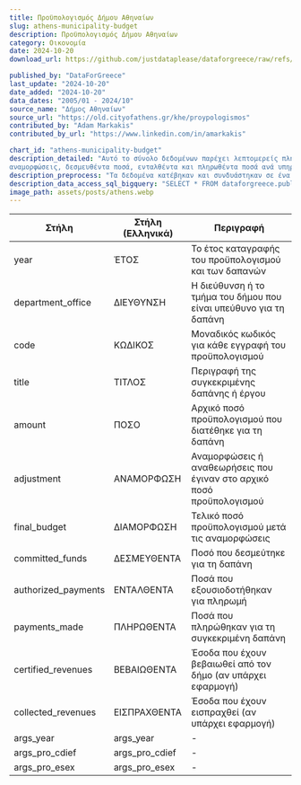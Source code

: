 ```yaml
---
title: Προϋπολογισμός Δήμου Αθηναίων
slug: athens-municipality-budget
description: Προϋπολογισμός Δήμου Αθηναίων
category: Οικονομία
date: 2024-10-20
download_url: https://github.com/justdataplease/dataforgreece/raw/refs/heads/main/data/athens-municipality-budget/athens-municipality-budget-greece_2024.csv.zip

published_by: "DataForGreece"
last_update: "2024-10-20"
date_added: "2024-10-20"
data_dates: "2005/01 - 2024/10"
source_name: "Δήμος Αθηναίων"
source_url: "https://old.cityofathens.gr/khe/proypologismos"
contributed_by: "Adam Markakis"
contributed_by_url: "https://www.linkedin.com/in/amarkakis"

chart_id: "athens-municipality-budget"
description_detailed: "Αυτό το σύνολο δεδομένων παρέχει λεπτομερείς πληροφορίες για τον προϋπολογισμό και τις δαπάνες του Δήμου Αθηναίων από το 2005 έως το 2024. Περιλαμβάνει τις αρχικές κατανομές προϋπολογισμού,
αναμορφώσεις, δεσμευθέντα ποσά, ενταλθέντα και πληρωθέντα ποσά ανά υπηρεσία. Τα δεδομένα αφορούν έξοδα όπως νομικές αμοιβές, προμήθειες γραφείου, έξοδα δημοσίων σχέσεων και συντήρηση εξοπλισμού."
description_preprocess: "Τα δεδομένα κατέβηκαν και συνδυάστηκαν σε ένα αρχείο."
description_data_access_sql_bigquery: "SELECT * FROM dataforgreece.public_data.athens_municipality_budget_v"
image_path: assets/posts/athens.webp
---
```


| **Στήλη**    | **Στήλη (Ελληνικά)** | **Περιγραφή**                                                         |
|------------------------|----------------------|-----------------------------------------------------------------------|
| year                   | ΈΤΟΣ                 | Το έτος καταγραφής του προϋπολογισμού και των δαπανών                 |
| department_office       | ΔΙΕΥΘΥΝΣΗ            | Η διεύθυνση ή το τμήμα του δήμου που είναι υπεύθυνο για τη δαπάνη     |
| code                   | ΚΩΔΙΚΟΣ              | Μοναδικός κωδικός για κάθε εγγραφή του προϋπολογισμού                 |
| title                  | ΤΙΤΛΟΣ               | Περιγραφή της συγκεκριμένης δαπάνης ή έργου                           |
| amount                 | ΠΟΣΟ                 | Αρχικό ποσό προϋπολογισμού που διατέθηκε για τη δαπάνη                |
| adjustment             | ΑΝΑΜΟΡΦΩΣΗ           | Αναμορφώσεις ή αναθεωρήσεις που έγιναν στο αρχικό ποσό προϋπολογισμού |
| final_budget           | ΔΙΑΜΟΡΦΩΣΗ           | Τελικό ποσό προϋπολογισμού μετά τις αναμορφώσεις                      |
| committed_funds        | ΔΕΣΜΕΥΘΕΝΤΑ          | Ποσό που δεσμεύτηκε για τη δαπάνη                                     |
| authorized_payments    | ΕΝΤΑΛΘΕΝΤΑ           | Ποσά που εξουσιοδοτήθηκαν για πληρωμή                                 |
| payments_made          | ΠΛΗΡΩΘΕΝΤΑ           | Ποσά που πληρώθηκαν για τη συγκεκριμένη δαπάνη                        |
| certified_revenues     | ΒΕΒΑΙΩΘΕΝΤΑ          | Έσοδα που έχουν βεβαιωθεί από τον δήμο (αν υπάρχει εφαρμογή)          |
| collected_revenues     | ΕΙΣΠΡΑΧΘΕΝΤΑ         | Έσοδα που έχουν εισπραχθεί (αν υπάρχει εφαρμογή)                      |
| args_year              | args_year            | -                                                                     |
| args_pro_cdief         | args_pro_cdief       | -                                                                     |
| args_pro_esex          | args_pro_esex        | -                                                                     |


